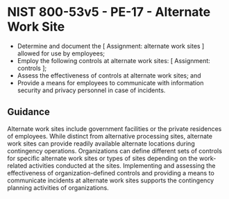 # NIST 800-53v5 - PE-17 - Alternate Work Site
- Determine and document the \[ Assignment: alternate work sites \] allowed for use by employees;
- Employ the following controls at alternate work sites: \[ Assignment: controls \];
- Assess the effectiveness of controls at alternate work sites; and
- Provide a means for employees to communicate with information security and privacy personnel in case of incidents.
## Guidance
Alternate work sites include government facilities or the private residences of employees. While distinct from alternative processing sites, alternate work sites can provide readily available alternate locations during contingency operations. Organizations can define different sets of controls for specific alternate work sites or types of sites depending on the work-related activities conducted at the sites. Implementing and assessing the effectiveness of organization-defined controls and providing a means to communicate incidents at alternate work sites supports the contingency planning activities of organizations.